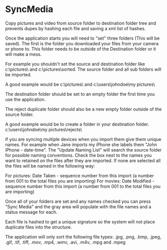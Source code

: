 # SyncMedia
Copy pictures and video from source folder to destination folder tree and prevents dupes by hashing each file and saving
a xml list of hashes.

Once the application starts you will need to "set" three folders (This will be saved).
The first is the folder you downloaded your files from your camera or phone to. 
This folder needs to be outside of the Destination folder or it will make a mess.

For example you shouldn't set the source and destination folder like c:\pictures\ and c:\pictures\sorted.
The source folder and all sub folders will be imported.

A good example would be c:\pictures\ and c:\users\johndoe\my pictures\

The destination folder should be set to an empty folder the first time you use the application.

The reject duplicate folder should also be a new empty folder outside of the source folder.

A good example would be to create a folder in your destination folder. c:\users\johndoe\my pictures\rejects\

If you are syncing multiple devices when you import them give them unique names.
For example when Jane imports my iPhone she labels them "John iPhone - date-time".
The "Update Naming List" will search the source folder for possible naming conventions.
Check the box next to the names you want to retained on the files after they are imported.
If none are selected all the files will be named in the following way:

For pictures: Date Taken - sequence number from this import (a number from 001 to the total files you are importing) 
For movies: Date Modified - sequence number from this import (a number from 001 to the total files you are importing)

Once all of your folders are set and any names checked you can press "Sync Media" and the gray area will 
populate with the file names and a status message for each.

Each file is hashed to get a unique signature so the system will not place duplicate files into the structure.

The application will only sort the following file types:
.jpg, .png, .bmp, .jpeg, .gif, .tif, .tiff, .mov, .mp4, .wmv, .avi, .m4v, .mpg and .mpeg
